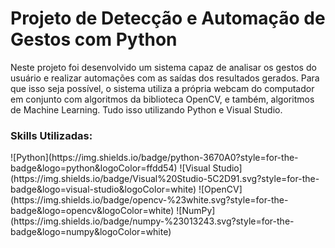 <h1>Projeto de Detecção e Automação de Gestos com Python</h1>
<p>Neste projeto foi desenvolvido um sistema capaz de analisar os gestos do usuário e realizar automações com as saídas dos resultados gerados. Para que isso seja possível, o sistema utiliza a própria webcam do computador em conjunto com algoritmos da biblioteca OpenCV, e também, algoritmos de Machine Learning. Tudo isso utilizando Python e Visual Studio.</p>

<h3>Skills Utilizadas:</h3>
![Python](https://img.shields.io/badge/python-3670A0?style=for-the-badge&logo=python&logoColor=ffdd54)
![Visual Studio](https://img.shields.io/badge/Visual%20Studio-5C2D91.svg?style=for-the-badge&logo=visual-studio&logoColor=white)
![OpenCV](https://img.shields.io/badge/opencv-%23white.svg?style=for-the-badge&logo=opencv&logoColor=white)
![NumPy](https://img.shields.io/badge/numpy-%23013243.svg?style=for-the-badge&logo=numpy&logoColor=white)
